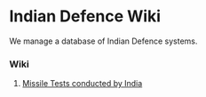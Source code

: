 # Indian Defence Wiki

We manage a database of Indian Defence systems. 

### Wiki

1. [Missile Tests conducted by India]() 
